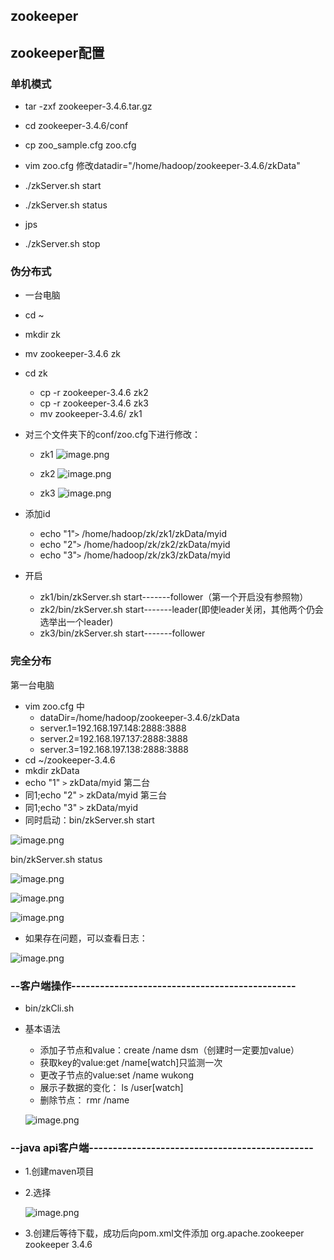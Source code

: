 ## zookeeper

## zookeeper配置

### 单机模式
* tar -zxf zookeeper-3.4.6.tar.gz
* cd zookeeper-3.4.6/conf
* cp zoo_sample.cfg zoo.cfg
* vim zoo.cfg 修改datadir="/home/hadoop/zookeeper-3.4.6/zkData"
* ./zkServer.sh start

* ./zkServer.sh status

* jps
* ./zkServer.sh stop 
### 伪分布式
* 一台电脑
* cd ~
* mkdir zk
* mv zookeeper-3.4.6 zk
* cd zk
	* cp -r zookeeper-3.4.6 zk2
	* cp -r  zookeeper-3.4.6 zk3
	* mv  zookeeper-3.4.6/ zk1
* 对三个文件夹下的conf/zoo.cfg下进行修改：
 	* zk1
	![image.png](https://upload-images.jianshu.io/upload_images/14466577-a12bee912f3612c8.png?imageMogr2/auto-orient/strip%7CimageView2/2/w/1240)

	* zk2
	![image.png](https://upload-images.jianshu.io/upload_images/14466577-512af05eea71dea8.png?imageMogr2/auto-orient/strip%7CimageView2/2/w/1240)
	* zk3
	![image.png](https://upload-images.jianshu.io/upload_images/14466577-a792c60c8d09a71e.png?imageMogr2/auto-orient/strip%7CimageView2/2/w/1240)

* 添加id			
	* echo "1"`>` /home/hadoop/zk/zk1/zkData/myid
	* echo "2"`>` /home/hadoop/zk/zk2/zkData/myid
	* echo "3"`>` /home/hadoop/zk/zk3/zkData/myid

* 开启
	* zk1/bin/zkServer.sh start-------follower（第一个开启没有参照物）
	* zk2/bin/zkServer.sh start-------leader(即使leader关闭，其他两个仍会选举出一个leader)
	* zk3/bin/zkServer.sh start-------follower 
### 完全分布
第一台电脑
* vim zoo.cfg 中
	* dataDir=/home/hadoop/zookeeper-3.4.6/zkData
	* server.1=192.168.197.148:2888:3888
	* server.2=192.168.197.137:2888:3888
	* server.3=192.168.197.138:2888:3888
* cd ~/zookeeper-3.4.6
* mkdir zkData
* echo "1" `>` zkData/myid
第二台
* 同1;echo "2" `>` zkData/myid
 第三台
* 同1;echo "3" `>` zkData/myid
* 同时启动：bin/zkServer.sh start

![image.png](https://upload-images.jianshu.io/upload_images/14466577-5a1963a95e84f9fd.png?imageMogr2/auto-orient/strip%7CimageView2/2/w/1240)

bin/zkServer.sh status

![image.png](https://upload-images.jianshu.io/upload_images/14466577-5345996191a38ece.png?imageMogr2/auto-orient/strip%7CimageView2/2/w/1240)

![image.png](https://upload-images.jianshu.io/upload_images/14466577-c1a26f8e3d6768d4.png?imageMogr2/auto-orient/strip%7CimageView2/2/w/1240)

![image.png](https://upload-images.jianshu.io/upload_images/14466577-5d9473b1c49e6416.png?imageMogr2/auto-orient/strip%7CimageView2/2/w/1240)

* 如果存在问题，可以查看日志：

![image.png](https://upload-images.jianshu.io/upload_images/14466577-e52a281135442b6d.png?imageMogr2/auto-orient/strip%7CimageView2/2/w/1240)

### --客户端操作-----------------------------------------------
* bin/zkCli.sh 
* 基本语法
	* 添加子节点和value：create /name dsm（创建时一定要加value）
	* 获取key的value:get /name[watch]只监测一次
	* 更改子节点的value:set /name wukong
	* 展示子数据的变化： ls /user[watch]
	* 删除节点： rmr /name

	![image.png](https://upload-images.jianshu.io/upload_images/14466577-350fa47ebec5a705.png?imageMogr2/auto-orient/strip%7CimageView2/2/w/1240)


### --java api客户端-----------------------------------------------
* 1.创建maven项目

* 2.选择

	![image.png](https://upload-images.jianshu.io/upload_images/14466577-4ccb3f315a3ca948.png?imageMogr2/auto-orient/strip%7CimageView2/2/w/1240)

* 3.创建后等待下载，成功后向pom.xml文件添加
    	<dependency>
		<groupId>org.apache.zookeeper</groupId>
		<artifactId>zookeeper</artifactId>
		<version>3.4.6</version>
	</dependency>






















